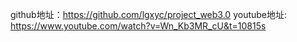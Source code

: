 



github地址：https://github.com/lgxyc/project_web3.0
youtube地址: https://www.youtube.com/watch?v=Wn_Kb3MR_cU&t=10815s

